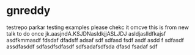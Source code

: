 # gnreddy
testrepo
parkar testing examples please chekc it omcve
this is from new talk to do once
jk.aasjndA.KSJDNasldkjjASLJDJ
asldjaslldfkajsf
asdfkmmasdf
fdsdaf
dfadsff
adsaf
sdf
sdfasd
fsdf
asdf
asdd
f
sdfasdf
assdfasddf
sdfasdfsdfasdf
sdfsadafsdfsda
dfasd
fsadaf
sdf
